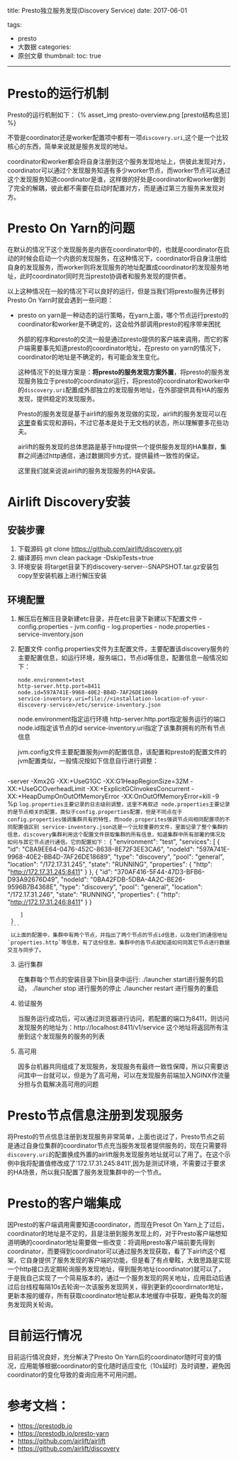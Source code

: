 title: Presto独立服务发现(Discovery Service)
date: 2017-06-01

tags:
 - presto
 - 大数据
categories:
 - 原创文章
thumbnail:
toc: true
---

# Presto的运行机制

Presto的运行机制如下：
{% asset_img presto-overview.png [presto结构总览] %}

不管是coordinator还是worker配置项中都有一项`discovery.uri`,这个是一个比较核心的东西，简单来说就是服务发现的地址。

coordinator和worker都会将自身注册到这个服务发现地址上，供彼此发现对方，coordinator可以通过个发现服务知道有多少worker节点，而worker节点可以通过这个发现服务知道coordinator是谁，这样做的好处是coordinator和worker做到了完全的解耦，彼此都不需要在启动时配置对方，而是通过第三方服务来发现对方。

<!--more-->

# Presto On Yarn的问题

在默认的情况下这个发现服务是内嵌在coordinator中的，也就是coordinator在启动的时候会启动一个内嵌的发现服务，在这种情况下，coordinator将自身注册给自身的发现服务，而worker则将发现服务的地址配置成coordinator的发现服务地址，此时coordinator同时充当presto协调者和服务发现的提供者。

以上这种情况在一般的情况下可以良好的运行，但是当我们将presto服务迁移到Presto On Yarn时就会遇到一些问题：

- presto on yarn是一种动态的运行策略，在yarn上面，哪个节点运行presto的coordinator和worker是不确定的，这会给外部调用presto的程序带来困扰

  外部的程序和presto的交流一般是通过presto提供的客户端来调用，而它的客户端需要事先知道presto的coordinator地址，在presto on yarn的情况下，coordinator的地址是不确定的，有可能会发生变化。

  这种情况下的处理方案是：<b>将presto的服务发现方案外置</b>，将presto的服务发现服务独立于presto的coordinator运行，将presto的coordinator和worker中的`discovery.uri`配置成外部独立的发现服务地址，在外部提供具有HA的服务发现，提供稳定的发现服务。

  Presto的服务发现是基于airlift的服务发现做的实现，airlift的服务发现可以在[这里](https://github.com/airlift/discovery)查看实现和源码，不过它基本是处于无文档的状态，所以理解要多花些功夫。

  airlift的服务发现的总体思路是基于http提供一个提供服务发现的HA集群，集群之间通过http通信，通过数据同步方式，提供最终一致性的保证。

  这里我们就来说说airlift的服务发现服务的HA安装。

# Airlift Discovery安装

## 安装步骤

  1. 下载源码
   git clone https://github.com/airlift/discovery.git
  2. 编译源码
   mvn clean package -DskipTests=true
  3. 环境安装
   将target目录下的discovery-server-<version>-SNAPSHOT.tar.gz安装包copy至安装机器上进行解压安装
## 环境配置
  1.  解压后在解压目录新建etc目录，并在etc目录下新建以下配置文件
     - config.properties
     - jvm.config
     - log.properties
     - node.properties
     - service-inventory.json
  2. 配置文件
     config.properties文件为主配置文件，主要配置该discovery服务的主要配置信息，如运行环境，服务端口，节点id等信息，配置信息一般情况如下：
     ```
     node.environment=test
     http-server.http.port=8411
     node.id=597A741E-9968-40E2-BB4D-7AF26DE18689
     service-inventory.uri=file://<installation-location-of-your-discovery-service>/etc/service-inventory.json
     ```
     node.environment指定运行环境
     http-server.http.port指定服务运行的端口
     node.id指定该节点的id
     service-inventory.uri指定了该集群拥有的所有节点信息

     jvm.config文件主要配置服务jvm的配置信息，该配置和presto的配置文件的jvm配置类似，一般情况按如下信息自行进行调整：
     ```
 -server
	-Xmx2G
	-XX:+UseG1GC
	-XX:G1HeapRegionSize=32M
	-XX:+UseGCOverheadLimit
	-XX:+ExplicitGCInvokesConcurrent
	-XX:+HeapDumpOnOutOfMemoryError
	-XX:OnOutOfMemoryError=kill -9 %p
     ```
     log.properties主要记录的日志级别调整，这里不再叙述
     node.properties主要记录的是节点相关的配置，类似于config.properties配置，但是不同点在于config.properties强调集群共有的特性，而node.properites强调节点间相同配置项的不同配置值区别
     service-inventory.json这是一个比较重要的文件，里面记录了整个集群的信息，discovery集群利用这个配置文件获取集群的所有信息，知道集群中所有部署的情况及如何与其它节点进行通信。它的配置如下：
     ```
     {
	    "environment": "test",
	    "services": [
	        {
	            "id": "C8A9EE64-0476-452C-8638-8E72F3EE3CA6",
	            "nodeId": "597A741E-9968-40E2-BB4D-7AF26DE18689",
	            "type": "discovery",
	            "pool": "general",
	            "location": "/172.17.31.245",
	            "state": "RUNNING",
	            "properties": {
	                "http": "http://172.17.31.245:8411"
	            }
	        },
	        {
	            "id": "370AF416-5F44-47D3-BFB6-D93A92676D49",
	            "nodeId": "0BA42FDB-5DBA-4A2C-BE26-9596B7B4368E",
	            "type": "discovery",
	            "pool": "general",
	            "location": "/172.17.31.246",
	            "state": "RUNNING",
	            "properties": {
	                "http": "http://172.17.31.246:8411"
	            }
	        }

	    ]
	 }
     ```
     以上面的配置中，集群中有两个节点，并指出了两个节点的节点id信息，以及他们的通信地址`properties.http`等信息，有了这份信息，集群中的各节点就知道如何同其它节点进行数据交互与同步了。

  3. 运行集群

     在集群每个节点的安装目录下bin目录中运行: ./launcher start进行服务的启动， ./launcher stop 进行服务的停止 ./launcher restart 进行服务的重启

  4. 验证服务

     当服务运行成功后，可以通过浏览器进行访问，若配置的端口为8411，则访问发现服务的地址为：http://localhost:8411/v1/service
     这个地址将返回所有注册到这个发现服务的服务的列表

  5. 高可用

     因多台机器共同组成了发现服务，发现服务有最终一致性保障，所以只需要访问其中一台就可以，但是为了高可用，可以在发现服务前端加入NGINX作流量分担与负载解决高可用的问题

# Presto节点信息注册到发现服务

  将Presto的节点信息注册到发现服务非常简单，上面也说过了，Presto节点之前是通过自身位集群的coordinator节点充当服务发现者提供服务的，现在只需要将`discovery.uri`的配置换成外置的airlift服务发现服务地址就可以了用了。在这个示例中我将配置值修改成了'172.17.31.245:8411',因为是测试环境，不需要过于要求的HA场景，所以我只配置了服务发现集群中的一个节点。

# Presto的客户端集成

  因Presto的客户端调用需要知道coordinator，而现在Presot On Yarn上了过后，coordinator的地址是不定的，且是注册到服务发现上的，对于Presto客户端想知道明确的coordinator地址需要做一些改变：将调用presto客户端前要先得到coordinator，而要得到coordinator可以通过服务发现获取，看了下airlift这个框架，它自身提供了服务发现的客户端的功能，但是看了有点晕眩，大致思路是实现一个http接口去定期轮询服务发现地址，得到服务地址(coordinator)就可以了，于是我自己实现了一个简易版本的，通过一个服务发现的网关地址，应用启动后通过后台线程每隔10s去轮询一次该服务发现网关，得到更新的coordirnator地址，更新本报的缓存，所有获取coordinator地址都从本地缓存中获取，避免每次的服务发现网关轮询。

# 目前运行情况

  目前运行情况良好，充分解决了Presto On Yarn后的coordinator随时可变的情况，应用能够根据coordinator的变化随时适应变化（10s延时）及时调整，避免因coordinator的变化导致的查询应用不可用问题。

# 参考文档：

 - https://prestodb.io
 - https://prestodb.io/presto-yarn
 - https://github.com/airlift/airlift
 - https://github.com/airlift/discovery
